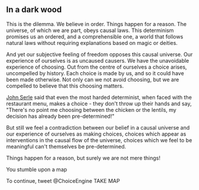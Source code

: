 ## In a dark wood

This is the dilemma. We believe in order. Things happen for a reason. The universe, of which we are part, obeys causal laws. This determinism promises us an ordered, and a comprehensible one, a world that follows natural laws without requiring explanations based on magic or deities.

And yet our subjective feeling of freedom opposes this causal universe. Our experience of ourselves is as uncaused causers. We have the unavoidable experience of choosing. Out from the centre of ourselves a choice arises, uncompelled by history. Each choice is made by us, and so it could have been made otherwise. Not only can we not avoid choosing, but we are compelled to believe that this choosing matters.

[John Serle](http://www.goodreads.com/book/show/51904.Freedom_and_Neurobiology) said that even the most harded determinist, when faced with the restaurant menu, makes a choice - they don't throw up their hands and say, "There's no point me choosing between the chicken or the lentils, my decision has already been pre-determined!"

But still we feel a contradiction between our belief in a causal universe and our experience of ourselves as making choices, choices which appear as interventions in the causal flow of the universe, choices which we feel to be meaningful can't themselves be pre-determined.

Things happen for a reason, but surely we are not mere things!

You stumble upon a map

To continue, tweet @ChoiceEngine TAKE MAP